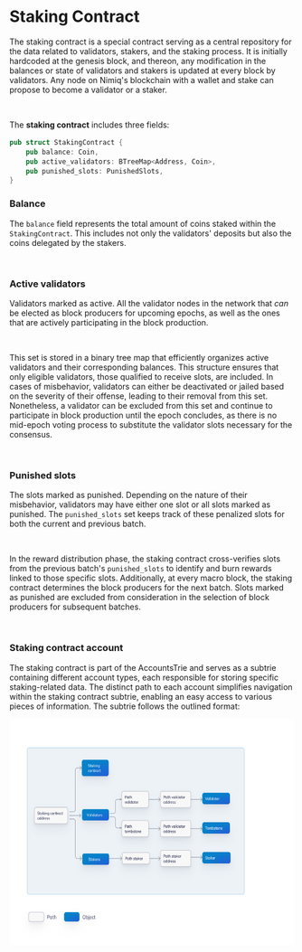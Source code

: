 # Staking Contract

The staking contract is a special contract serving as a central repository for the data related to validators, stakers, and the staking process. It is initially hardcoded at the genesis block, and thereon, any modification in the balances or state of validators and stakers is updated at every block by validators. Any node on Nimiq's blockchain with a wallet and stake can propose to become a validator or a staker.

<br/>

The **staking contract** includes three fields:

```rust
pub struct StakingContract {
    pub balance: Coin,
    pub active_validators: BTreeMap<Address, Coin>,
    pub punished_slots: PunishedSlots,
}
```

### Balance

The `balance` field represents the total amount of coins staked within the `StakingContract`. This includes not only the validators' deposits but also the coins delegated by the stakers.

<br/>

### Active validators

Validators marked as active. All the validator nodes in the network that *can* be elected as block producers for upcoming epochs, as well as the ones that are actively participating in the block production.

<br/>

This set is stored in a binary tree map that efficiently organizes active validators and their corresponding balances. This structure ensures that only eligible validators, those qualified to receive slots, are included. In cases of misbehavior, validators can either be deactivated or jailed based on the severity of their offense, leading to their removal from this set. Nonetheless, a validator can be excluded from this set and continue to participate in block production until the epoch concludes, as there is no mid-epoch voting process to substitute the validator slots necessary for the consensus.


<br/>

### Punished slots

The slots marked as punished. Depending on the nature of their misbehavior, validators may have either one slot or all slots marked as punished. The `punished_slots` set keeps track of these penalized slots for both the current and previous batch.

<br/>

In the reward distribution phase, the staking contract cross-verifies slots from the previous batch's `punished_slots` to identify and burn rewards linked to those specific slots. Additionally, at every macro block, the staking contract determines the block producers for the next batch. Slots marked as punished are excluded from consideration in the selection of block producers for subsequent batches.

<br/>

### Staking contract account

The staking contract is part of the AccountsTrie and serves as a subtrie containing different account types, each responsible for storing specific staking-related data. The distinct path to each account simplifies navigation within the staking contract subtrie, enabling an easy access to various pieces of information. The subtrie follows the outlined format:

<p align="center">
  <img src="/assets/images/protocol/staking-contract-path.png" alt="Alt Text" width="800" height="400">
</p>